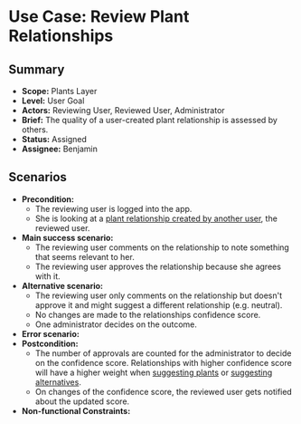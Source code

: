 # Use Case: Review Plant Relationships

## Summary

- **Scope:** Plants Layer
- **Level:** User Goal
- **Actors:** Reviewing User, Reviewed User, Administrator
- **Brief:** The quality of a user-created plant relationship is assessed by others.
- **Status:** Assigned
- **Assignee:** Benjamin

## Scenarios

- **Precondition:**
  - The reviewing user is logged into the app.
  - She is looking at a [plant relationship created by another user](add_plant_relationships.md), the reviewed user.
- **Main success scenario:**
  - The reviewing user comments on the relationship to note something that seems relevant to her.
  - The reviewing user approves the relationship because she agrees with it.
- **Alternative scenario:**
  - The reviewing user only comments on the relationship but doesn't approve it and might suggest a different relationship (e.g. neutral).
  - No changes are made to the relationships confidence score.
  - One administrator decides on the outcome.
- **Error scenario:**
- **Postcondition:**
  - The number of approvals are counted for the administrator to decide on the confidence score.
    Relationships with higher confidence score will have a higher weight when [suggesting plants](suggest_plants.md) or [suggesting alternatives](suggest_alternatives.md).
  - On changes of the confidence score, the reviewed user gets notified about the updated score.
- **Non-functional Constraints:**
